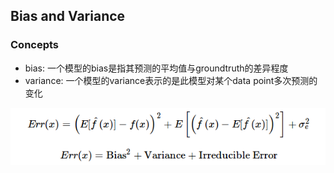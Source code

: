 ## Bias and Variance

### Concepts

* bias: 一个模型的bias是指其预测的平均值与groundtruth的差异程度
* variance: 一个模型的variance表示的是此模型对某个data point多次预测的变化

![bv](bias-variance.png "bv")
